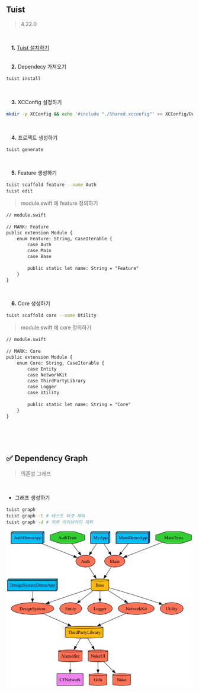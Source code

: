 ## Tuist
> 4.22.0

 <br/>

&emsp;**1.** [Tuist 설치하기](https://tuist.io/)
<br/>
<br/>

&emsp;**2.** Dependecy 가져오기
```sh
tuist install
```
<br/>

&emsp;**3.** XCConfig 설정하기
```sh
mkdir -p XCConfig && echo '#include "./Shared.xcconfig"' >> XCConfig/Debug.xcconfig && echo '#include "./Shared.xcconfig"' >> XCConfig/Release.xcconfig && echo '// Shared' >> XCConfig/Shared.xcconfig
```
<br/>

&emsp;**4.** 프로젝트 생성하기
```sh
tuist generate
```
<br/>

&emsp;**5.** Feature 생성하기
```sh
tuist scaffold feature --name Auth
tuist edit
```
> module.swift 에 feature 정의하기

```
// module.swift

// MARK: Feature
public extension Module {
    enum Feature: String, CaseIterable {
        case Auth
        case Main
        case Base
        
        public static let name: String = "Feature"
    }
}
```
<br/>

&emsp;**6.** Core 생성하기
```sh
tuist scaffold core --name Utility
```

> module.swift 에 core 정의하기

```
// module.swift

// MARK: Core
public extension Module {
    enum Core: String, CaseIterable {
        case Entity
        case NetworkKit
        case ThirdPartyLibrary
        case Logger
        case Utility
        
        public static let name: String = "Core"
    }
}
```
<br/>

<br/>
<br/>

## :white_check_mark: Dependency Graph
> 의존성 그래프
<br/>

- 그래프 생성하기
```sh
tuist graph
tuist graph -t # 테스트 타겟 제외
tuist graph -d # 외부 라이브러리 제외
```
![graph](graph.png)

<br/>
